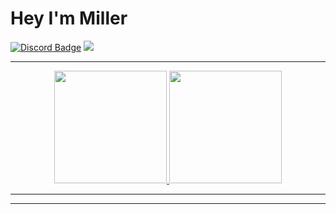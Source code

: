 # Hey I'm Miller 
[![Discord Badge](https://img.shields.io/badge/-Discord-9B9B9B?style=flat-square&logo=Discord&logoColor=white)](https://discord.gg/miller) 
![](https://komarev.com/ghpvc/?username=MegatonDev&label=Views&color=lightgrey&style=flat)

---
<p align="center">
<a href="https://github.com/Miller-Dev1">
  <img height="180em" src="https://github-readme-stats.vercel.app/api?username=Miller-Dev1&show_icons=true&title_color=5865F2&icon_color=5865F2&text_color=FFFFFF&bg_color=171B23&include_all_commits=true&count_private=true"/>
  <img height="180em" src="https://github-readme-stats.vercel.app/api/top-langs/?username=Miller-Dev1&layout=compact&langs_count=8&title_color=5865F2&icon_color=5865F2&text_color=FFFFFF&bg_color=171B23"/>
</a>
</p>

---

---
